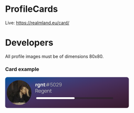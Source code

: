 # ProfileCards
Live: https://realmland.eu/card/
# Developers
All profile images must be of dimensions 80x80.

### Card example
![N|Solid](examples/card.png)
